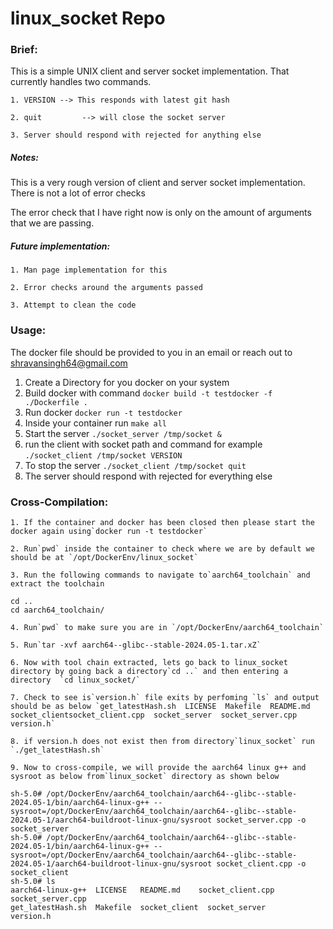 # linux_socket Repo

### Brief:

This is a simple UNIX client and server socket implementation. That currently handles two commands.

    1. VERSION --> This responds with latest git hash

    2. quit         --> will close the socket server

    3. Server should respond with rejected for anything else

##### Notes:

This is a very rough version of client and server socket implementation. There is not a lot of error checks

The error check that I have right now is only on the amount of arguments that we are passing.

##### Future implementation:

    1. Man page implementation for this

    2. Error checks around the arguments passed

    3. Attempt to clean the code

### Usage:

The docker file should be provided to you in an email or reach out to shravansingh64@gmail.com

1. Create a Directory for you docker on your system
2. Build docker with command `docker build -t testdocker -f ./Dockerfile .`
3. Run docker `docker run -t testdocker`
4. Inside your container run `make all`
5. Start the server `./socket_server /tmp/socket &`
6. run the client with socket path and command for example `./socket_client /tmp/socket VERSION`
7. To stop the server `./socket_client /tmp/socket quit`
8. The server should respond with rejected for everything else


### Cross-Compilation:

    1. If the container and docker has been closed then please start the docker again using`docker run -t testdocker`

    2. Run`pwd` inside the container to check where we are by default we should be at `/opt/DockerEnv/linux_socket`

    3. Run the following commands to navigate to`aarch64_toolchain` and extract the toolchain

```
cd ..
cd aarch64_toolchain/

```

    4. Run`pwd` to make sure you are in `/opt/DockerEnv/aarch64_toolchain`

    5. Run`tar -xvf aarch64--glibc--stable-2024.05-1.tar.xZ`

    6. Now with tool chain extracted, lets go back to linux_socket directory by going back a directory`cd ..` and then entering a directory  `cd linux_socket/`

    7. Check to see is`version.h` file exits by perfoming `ls` and output should be as below `get_latestHash.sh  LICENSE  Makefile  README.md  socket_clientsocket_client.cpp  socket_server  socket_server.cpp  version.h`

    8. if version.h does not exist then from directory`linux_socket` run `./get_latestHash.sh`

    9. Now to cross-compile, we will provide the aarch64 linux g++ and sysroot as below from`linux_socket` directory as shown below

```
sh-5.0# /opt/DockerEnv/aarch64_toolchain/aarch64--glibc--stable-2024.05-1/bin/aarch64-linux-g++ --sysroot=/opt/DockerEnv/aarch64_toolchain/aarch64--glibc--stable-2024.05-1/aarch64-buildroot-linux-gnu/sysroot socket_server.cpp -o socket_server
sh-5.0# /opt/DockerEnv/aarch64_toolchain/aarch64--glibc--stable-2024.05-1/bin/aarch64-linux-g++ --sysroot=/opt/DockerEnv/aarch64_toolchain/aarch64--glibc--stable-2024.05-1/aarch64-buildroot-linux-gnu/sysroot socket_client.cpp -o socket_client
sh-5.0# ls
aarch64-linux-g++  LICENSE   README.md    socket_client.cpp  socket_server.cpp
get_latestHash.sh  Makefile  socket_client  socket_server      version.h
```
